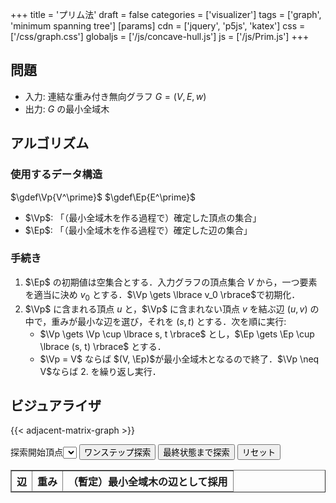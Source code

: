 +++
title = 'プリム法'
draft = false
categories = ['visualizer']
tags = ['graph', 'minimum spanning tree']
[params]
    cdn = ['jquery', 'p5js', 'katex']
    css = ['/css/graph.css']
    globaljs = ['/js/concave-hull.js']
    js = ['/js/Prim.js']
+++

## 問題

* 入力: 連結な重み付き無向グラフ $G = (V, E, w)$
* 出力: $G$ の最小全域木

## アルゴリズム

### 使用するデータ構造

$\gdef\Vp{V^\prime}$
$\gdef\Ep{E^\prime}$

* $\Vp$: 「（最小全域木を作る過程で）確定した頂点の集合」
* $\Ep$: 「（最小全域木を作る過程で）確定した辺の集合」

### 手続き

1. $\Ep$ の初期値は空集合とする．入力グラフの頂点集合 $V$ から，一つ要素を適当に決め $v_0$ とする．$\Vp \gets \lbrace v_0 \rbrace$で初期化．
2. $\Vp$ に含まれる頂点 $u$ と，$\Vp$ に含まれない頂点 $v$ を結ぶ辺 $(u, v)$ の中で，重みが最小な辺を選び，それを $(s, t)$ とする．次を順に実行:
    * $\Vp \gets \Vp \cup \lbrace s, t \rbrace$ とし，$\Ep \gets \Ep \cup \lbrace (s, t) \rbrace$ とする．
    * $\Vp = V$ ならば $(V, \Ep)$が最小全域木となるので終了．$\Vp \neq V$ならば 2. を繰り返し実行．

## ビジュアライザ

{{< adjacent-matrix-graph >}}

<div class="container">
  <div class="mt-2">
    <label>探索開始頂点</label><select id="start"></select>
    <button class="alg-btn" id="search">ワンステップ探索</button>
    <button class="alg-btn" id="goal">最終状態まで探索</button>
    <button class="alg-btn" id="reset">リセット</button>
  </div>
  <table border="1" id="data_tbl">
    <thead>
      <tr>
        <th>辺</th>
        <th>重み</th>
        <th>（暫定）最小全域木の辺として採用</th>
      </tr>
    </thead>
  </table>
</div>

